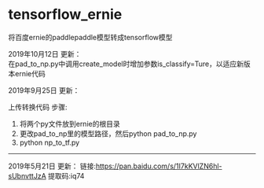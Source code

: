 # tensorflow_ernie
将百度ernie的paddlepaddle模型转成tensorflow模型



2019年10月12日 更新：<br/>
在pad_to_np.py中调用create_model时增加参数is_classify=Ture，以适应新版本ernie代码






2019年9月25日 更新：

上传转换代码
步骤:
1. 将两个py文件放到ernie的根目录
2. 更改pad_to_np里的模型路径，然后python pad_to_np.py
3. python np_to_tf.py


--------------------------------------------------
2019年5月21日 更新：
链接:https://pan.baidu.com/s/1I7kKVlZN6hl-sUbnvttJzA 
提取码:iq74 
